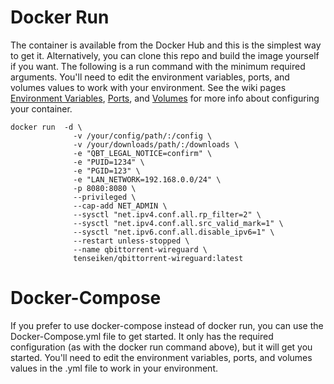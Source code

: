 # Docker Run
The container is available from the Docker Hub and this is the simplest way to get it. Alternatively, you can clone this repo and build the image yourself if you want.
The following is a run command with the minimum required arguments. You'll need to edit the environment variables, ports, and volumes values to work with your environment. See the wiki pages [Environment Variables](https://github.com/tenseiken/docker-qbittorrent-wireguard/wiki/Environment-Variables), [Ports](https://github.com/tenseiken/docker-qbittorrent-wireguard/wiki/Ports), and [Volumes](https://github.com/tenseiken/docker-qbittorrent-wireguard/wiki/Volumes) for more info about configuring your container.

```
docker run  -d \
              -v /your/config/path/:/config \
              -v /your/downloads/path/:/downloads \
              -e "QBT_LEGAL_NOTICE=confirm" \
              -e "PUID=1234" \
              -e "PGID=123" \
              -e "LAN_NETWORK=192.168.0.0/24" \
              -p 8080:8080 \
              --privileged \
              --cap-add NET_ADMIN \
              --sysctl "net.ipv4.conf.all.rp_filter=2" \
              --sysctl "net.ipv4.conf.all.src_valid_mark=1" \
              --sysctl "net.ipv6.conf.all.disable_ipv6=1" \
              --restart unless-stopped \
              --name qbittorrent-wireguard \
              tenseiken/qbittorrent-wireguard:latest
```

# Docker-Compose
If you prefer to use docker-compose instead of docker run, you can use the Docker-Compose.yml file to get started. It only has the required configuration (as with the docker run command above), but it will get you started. You'll need to edit the environment variables, ports, and volumes values in the .yml file to work in your environment.